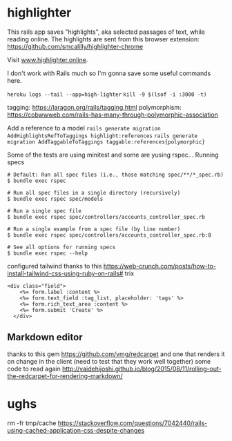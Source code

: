 # highlighter
This rails app saves "highlights", aka selected passages of text, while reading online. The highlights are sent from this browser extension: https://github.com/smcalilly/highlighter-chrome

Visit www.highlighter.online.

I don't work with Rails much so I'm gonna save some useful commands here.

`heroku logs --tail --app=high-lighter`
`kill -9 $(lsof -i :3000 -t)`


tagging: https://laragon.org/rails/tagging.html
polymorphism: https://cobwwweb.com/rails-has-many-through-polymorphic-association

Add a reference to a model
`rails generate migration AddHighlightsRefToTaggings highlight:references`
`rails generate migration AddTaggableToTaggings taggable:references{polymorphic}`

Some of the tests are using minitest and some are yusing rspec...
Running specs
```
# Default: Run all spec files (i.e., those matching spec/**/*_spec.rb)
$ bundle exec rspec

# Run all spec files in a single directory (recursively)
$ bundle exec rspec spec/models

# Run a single spec file
$ bundle exec rspec spec/controllers/accounts_controller_spec.rb

# Run a single example from a spec file (by line number)
$ bundle exec rspec spec/controllers/accounts_controller_spec.rb:8

# See all options for running specs
$ bundle exec rspec --help
```

configured tailwind thanks to this
https://web-crunch.com/posts/how-to-install-tailwind-css-using-ruby-on-rails#
trix
```
<div class="field">
    <%= form.label :content %>
    <%= form.text_field :tag_list, placeholder: 'tags' %>
    <%= form.rich_text_area :content %>
    <%= form.submit 'Create' %>
  </div>
```


## Markdown editor
thanks to this gem https://github.com/vmg/redcarpet
and one that renders it on change in the client (need to test that they work well together)
some code to read again http://vaidehijoshi.github.io/blog/2015/08/11/rolling-out-the-redcarpet-for-rendering-markdown/

# ughs
rm -fr tmp/cache
https://stackoverflow.com/questions/7042440/rails-using-cached-application-css-despite-changes